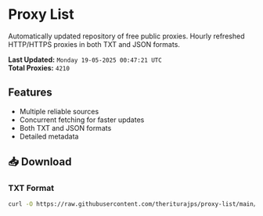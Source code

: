 # Proxy List

Automatically updated repository of free public proxies. Hourly refreshed HTTP/HTTPS proxies in both TXT and JSON formats.

**Last Updated:** `Monday 19-05-2025 00:47:21 UTC`  
**Total Proxies:** `4210`

## Features
- Multiple reliable sources
- Concurrent fetching for faster updates
- Both TXT and JSON formats
- Detailed metadata

## 📥 Download

### TXT Format
```bash
curl -O https://raw.githubusercontent.com/theriturajps/proxy-list/main/proxies.txt